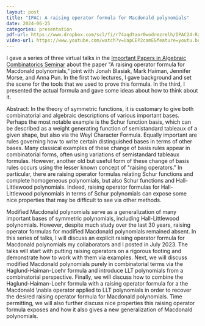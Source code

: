 ```yaml
---
layout: post
title: "IPAC: A raising operator formula for Macdonald polynomials"
date: 2024-06-25
categories: presentation
pdf-url: https://www.dropbox.com/scl/fi/r74aqdtaor0wodrmzrelh/IPAC24-Raising-operator-formula-for-Macdonald-polynomials-notes.pdf?rlkey=6moxjtkff0m8up8z3pg8xe2k0&dl=0
video-url: https://www.youtube.com/watch?v=UapCEP2camE&feature=youtu.be
---
```

I gave a series of three virtual talks in the [Important Papers in Algebraic Combinatorics Seminar](https://www2.math.upenn.edu/~jhaglund/IPAC/index.html) about the paper "A raising operator formula for Macdonald polynomials," joint with Jonah Blasiak, Mark Haiman, Jennifer Morse, and Anna Pun. In the first two lectures, I gave background and set the scene for the tools that we used to prove this formula. In the third, I presented the actual formula and gave some ideas about how to think about it.

Abstract: In the theory of symmetric functions, it is customary to give
both combinatorial and algebraic descriptions of various important
bases. Perhaps the most notable example is the Schur function basis,
which can be described as a weight generating function of semistandard
tableaux of a given shape, but also via the Weyl Character Formula.
Equally important are rules governing how to write certain distinguished
bases in terms of other bases. Many classical examples of these change
of basis rules appear in combinatorial forms, often using variations of
semistandard tableaux formulas. However, another old but useful form of
these change of basis rules occurs using the lesser known concept of
"raising operators." In particular, there are raising operator formulas
relating Schur functions and complete homogeneous polynomials, but also
Schur functions and Hall-Littlewood polynomials. Indeed, raising
operator formulas for Hall-Littlewood polynomials in terms of Schur
polynomials can expose some nice properties that may be difficult to see
via other methods.

Modified Macdonald polynomials serve as a generalization of many
important bases of symmetric polynomials, including Hall-Littlewood
polynomials. However, despite much study over the last 30 years, raising
operator formulas for modified Macdonald polynomials remained absent. In
this series of talks, I will discuss an explicit raising operator
formula for Macdonald polynomials my collaborators and I posted in July
2023.
The talks will start with putting raising operators on a rigorous
footing and demonstrate how to work with them via examples. Next, we
will discuss modified Macdonald polynomials purely in combinatorial
terms via the Haglund-Haiman-Loehr formula and introduce LLT polynomials
from a combinatorial perspective. Finally, we will discuss how to
combine the Haglund-Haiman-Loehr formula with a raising operator formula
for a the Macdonald \nabla operator applied to LLT polynomials in order
to recover the desired raising operator formula for Macdonald
polynomials. Time permitting, we will also further discuss nice
properties this raising operator formula exposes and how it also gives a
new generalization of Macdonald polynomials.


